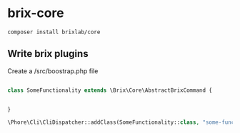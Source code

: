 # brix-core

```
composer install brixlab/core
```


## Write brix plugins

Create a /src/boostrap.php file

```php

class SomeFunctionality extends \Brix\Core\AbstractBrixCommand {


}

\Phore\Cli\CliDispatcher::addClass(SomeFunctionality::class, "some-functionality");

```


